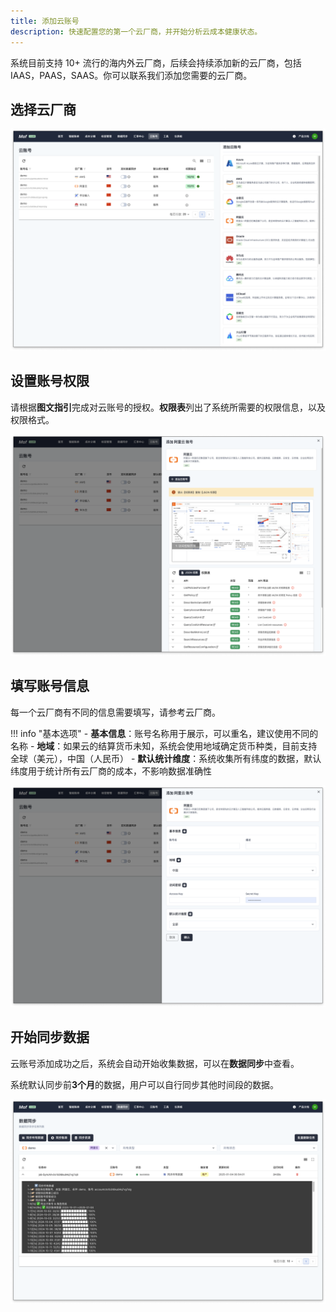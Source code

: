 ```yaml
---
title: 添加云账号
description: 快速配置您的第一个云厂商，并开始分析云成本健康状态。 
---
```


系统目前支持 10+ 流行的海内外云厂商，后续会持续添加新的云厂商，包括 IAAS，PAAS，SAAS。你可以联系我们添加您需要的云厂商。

## 选择云厂商
![选择云厂商](assets/choose.png)

## 设置账号权限
请根据**图文指引**完成对云账号的授权。**权限表**列出了系统所需要的权限信息，以及权限格式。

![设置权限](assets/set-policy.png)

## 填写账号信息
每一个云厂商有不同的信息需要填写，请参考云厂商。

!!! info "基本选项"
    - **基本信息**：账号名称用于展示，可以重名，建议使用不同的名称
    - **地域**：如果云的结算货币未知，系统会使用地域确定货币种类，目前支持全球（美元），中国（人民币）
    - **默认统计维度**：系统收集所有纬度的数据，默认纬度用于统计所有云厂商的成本，不影响数据准确性

![填写密钥信息](assets/fill.png)

## 开始同步数据
云账号添加成功之后，系统会自动开始收集数据，可以在**数据同步**中查看。

系统默认同步前**3个月**的数据，用户可以自行同步其他时间段的数据。

![开始同步数据](assets/sync/sync.png)
